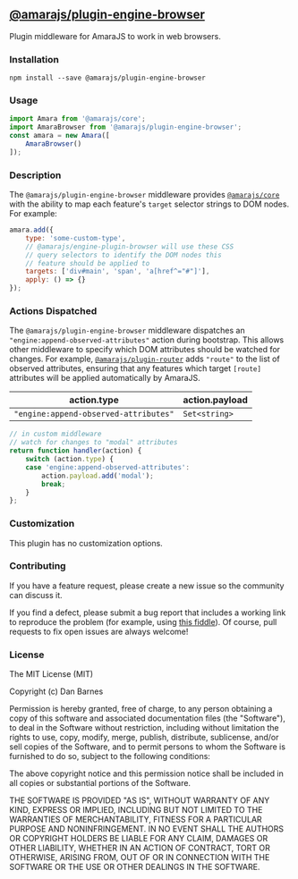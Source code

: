 ## [@amarajs/plugin-engine-browser](https://github.com/amarajs/plugin-engine-browser)

Plugin middleware for AmaraJS to work in web browsers.

### Installation

`npm install --save @amarajs/plugin-engine-browser`

### Usage

```javascript
import Amara from '@amarajs/core';
import AmaraBrowser from '@amarajs/plugin-engine-browser';
const amara = new Amara([
    AmaraBrowser()
]);
```

### Description

The `@amarajs/plugin-engine-browser` middleware provides [`@amarajs/core`](https://github.com/amarajs/core) with the ability to map each feature's `target` selector strings to DOM nodes. For example:

```javascript
amara.add({
    type: 'some-custom-type',
    // @amarajs/engine-plugin-browser will use these CSS
    // query selectors to identify the DOM nodes this
    // feature should be applied to
    targets: ['div#main', 'span', 'a[href^="#"]'],
    apply: () => {}
});
```

### Actions Dispatched

The `@amarajs/plugin-engine-browser` middleware dispatches an `"engine:append-observed-attributes"` action during bootstrap. This allows other middleware to specify which DOM attributes should be watched for changes. For example, [`@amarajs/plugin-router`](https://github.com/amarajs/plugin-router) adds `"route"` to the list of observed attributes, ensuring that any features which target `[route]` attributes will be applied automatically by AmaraJS.

action.type | action.payload
--- | ---
`"engine:append-observed-attributes"` | `Set<string>`

```javascript
// in custom middleware
// watch for changes to "modal" attributes
return function handler(action) {
    switch (action.type) {
    case 'engine:append-observed-attributes':
        action.payload.add('modal');
        break;
    }
};
```

### Customization

This plugin has no customization options.

### Contributing

If you have a feature request, please create a new issue so the community can discuss it.

If you find a defect, please submit a bug report that includes a working link to reproduce the problem (for example, using [this fiddle](https://jsfiddle.net/04f3v2x4/)). Of course, pull requests to fix open issues are always welcome!

### License

The MIT License (MIT)

Copyright (c) Dan Barnes

Permission is hereby granted, free of charge, to any person obtaining a copy of this software and associated documentation files (the "Software"), to deal in the Software without restriction, including without limitation the rights to use, copy, modify, merge, publish, distribute, sublicense, and/or sell copies of the Software, and to permit persons to whom the Software is furnished to do so, subject to the following conditions:

The above copyright notice and this permission notice shall be included in all copies or substantial portions of the Software.

THE SOFTWARE IS PROVIDED "AS IS", WITHOUT WARRANTY OF ANY KIND, EXPRESS OR IMPLIED, INCLUDING BUT NOT LIMITED TO THE WARRANTIES OF MERCHANTABILITY, FITNESS FOR A PARTICULAR PURPOSE AND NONINFRINGEMENT. IN NO EVENT SHALL THE AUTHORS OR COPYRIGHT HOLDERS BE LIABLE FOR ANY CLAIM, DAMAGES OR OTHER LIABILITY, WHETHER IN AN ACTION OF CONTRACT, TORT OR OTHERWISE, ARISING FROM, OUT OF OR IN CONNECTION WITH THE SOFTWARE OR THE USE OR OTHER DEALINGS IN THE SOFTWARE.
